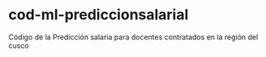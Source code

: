 # cod-ml-prediccionsalarial
Código de la Predicción salaria para docentes contratados en la región del cusco
